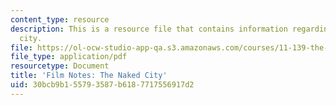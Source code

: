 ```yaml
---
content_type: resource
description: This is a resource file that contains information regarding the naked
  city.
file: https://ol-ocw-studio-app-qa.s3.amazonaws.com/courses/11-139-the-city-in-film-spring-2015/30bcb9b155793587b6187717556917d2_MIT11_139S15_TheNakedCity2.pdf
file_type: application/pdf
resourcetype: Document
title: 'Film Notes: The Naked City'
uid: 30bcb9b1-5579-3587-b618-7717556917d2
---
```


